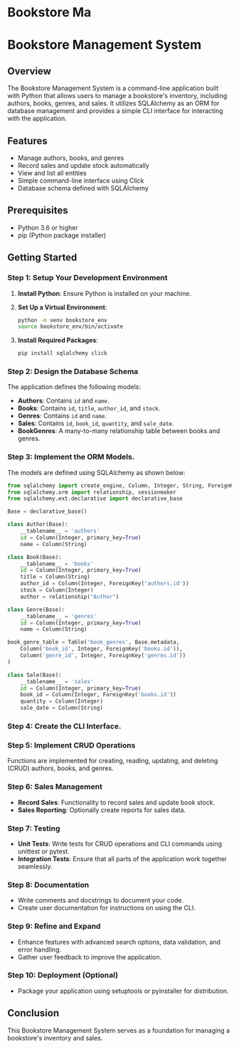 # Bookstore Ma
# Bookstore Management System

## Overview

The Bookstore Management System is a command-line application built with Python that allows users to manage a bookstore's inventory, including authors, books, genres, and sales. It utilizes SQLAlchemy as an ORM for database management and provides a simple CLI interface for interacting with the application.

## Features

- Manage authors, books, and genres
- Record sales and update stock automatically
- View and list all entities
- Simple command-line interface using Click
- Database schema defined with SQLAlchemy

## Prerequisites

- Python 3.6 or higher
- pip (Python package installer)

## Getting Started

### Step 1: Setup Your Development Environment

1. **Install Python**: Ensure Python is installed on your machine. 

2. **Set Up a Virtual Environment**:
   ```bash
   python -m venv bookstore_env
   source bookstore_env/bin/activate  
   ```

3. **Install Required Packages**:
   ```bash
   pip install sqlalchemy click
   ```

### Step 2: Design the Database Schema

The application defines the following models:
- **Authors**: Contains `id` and `name`.
- **Books**: Contains `id`, `title`, `author_id`, and `stock`.
- **Genres**: Contains `id` and `name`.
- **Sales**: Contains `id`, `book_id`, `quantity`, and `sale_date`.
- **BookGenres**: A many-to-many relationship table between books and genres.

### Step 3: Implement the ORM Models.

The models are defined using SQLAlchemy as shown below:

```python
from sqlalchemy import create_engine, Column, Integer, String, ForeignKey, Table
from sqlalchemy.orm import relationship, sessionmaker
from sqlalchemy.ext.declarative import declarative_base

Base = declarative_base()

class Author(Base):
    __tablename__ = 'authors'
    id = Column(Integer, primary_key=True)
    name = Column(String)

class Book(Base):
    __tablename__ = 'books'
    id = Column(Integer, primary_key=True)
    title = Column(String)
    author_id = Column(Integer, ForeignKey('authors.id'))
    stock = Column(Integer)
    author = relationship("Author")

class Genre(Base):
    __tablename__ = 'genres'
    id = Column(Integer, primary_key=True)
    name = Column(String)

book_genre_table = Table('book_genres', Base.metadata,
    Column('book_id', Integer, ForeignKey('books.id')),
    Column('genre_id', Integer, ForeignKey('genres.id'))
)

class Sale(Base):
    __tablename__ = 'sales'
    id = Column(Integer, primary_key=True)
    book_id = Column(Integer, ForeignKey('books.id'))
    quantity = Column(Integer)
    sale_date = Column(String)  
```

### Step 4: Create the CLI Interface.


### Step 5: Implement CRUD Operations

Functions are implemented for creating, reading, updating, and deleting (CRUD) authors, books, and genres.

### Step 6: Sales Management

- **Record Sales**: Functionality to record sales and update book stock.
- **Sales Reporting**: Optionally create reports for sales data.

### Step 7: Testing

- **Unit Tests**: Write tests for CRUD operations and CLI commands using unittest or pytest.
- **Integration Tests**: Ensure that all parts of the application work together seamlessly.

### Step 8: Documentation

- Write comments and docstrings to document your code.
- Create user documentation for instructions on using the CLI.

### Step 9: Refine and Expand

- Enhance features with advanced search options, data validation, and error handling.
- Gather user feedback to improve the application.

### Step 10: Deployment (Optional)

- Package your application using setuptools or pyinstaller for distribution.

## Conclusion

This Bookstore Management System serves as a foundation for managing a bookstore's inventory and sales. 
